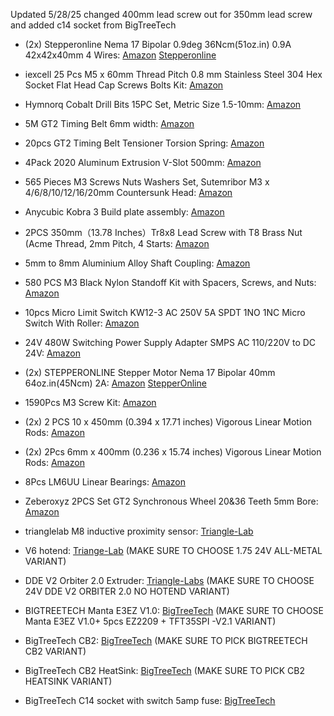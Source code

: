 Updated 5/28/25 changed 400mm lead screw out for 350mm lead screw and added c14 socket from BigTreeTech

- (2x) Stepperonline Nema 17 Bipolar 0.9deg 36Ncm(51oz.in) 0.9A 42x42x40mm 4 Wires: [Amazon](https://a.co/d/cxJGrp1) [Stepperonline](https://www.omc-stepperonline.com/nema-17-bipolar-0-9deg-36ncm-51oz-in-0-9a-5-4v-42x42x40mm-4-wires-17hm15-0904s)
- iexcell 25 Pcs M5 x 60mm Thread Pitch 0.8 mm Stainless Steel 304 Hex Socket Flat Head Cap Screws Bolts Kit: [Amazon](https://a.co/d/i7QItlL)
- Hymnorq Cobalt Drill Bits 15PC Set, Metric Size 1.5-10mm: [Amazon](https://a.co/d/cp3Z61e)
- 5M GT2 Timing Belt 6mm width: [Amazon](https://a.co/d/6wYfHLA)
- 20pcs GT2 Timing Belt Tensioner Torsion Spring: [Amazon](https://a.co/d/eOcRTt9)
- 4Pack 2020 Aluminum Extrusion V-Slot 500mm: [Amazon](https://a.co/d/bfFlIh4)
- 565 Pieces M3 Screws Nuts Washers Set, Sutemribor M3 x 4/6/8/10/12/16/20mm Countersunk Head: [Amazon](https://a.co/d/4XWbT3w)
- Anycubic Kobra 3 Build plate assembly: [Amazon](https://a.co/d/5mofGed)
- 2PCS 350mm（13.78 Inches）Tr8x8 Lead Screw with T8 Brass Nut (Acme Thread, 2mm Pitch, 4 Starts: [Amazon](https://a.co/d/1udvqCi)
- 5mm to 8mm Aluminium Alloy Shaft Coupling: [Amazon](https://a.co/d/2yQQRR6)
- 580 PCS M3 Black Nylon Standoff Kit with Spacers, Screws, and Nuts: [Amazon](https://a.co/d/3ski8s5)
- 10pcs Micro Limit Switch KW12-3 AC 250V 5A SPDT 1NO 1NC Micro Switch With Roller: [Amazon](https://a.co/d/j1za4Sr)
- 24V 480W Switching Power Supply Adapter SMPS AC 110/220V to DC 24V: [Amazon](https://a.co/d/goHCgDo)
- (2x) STEPPERONLINE Stepper Motor Nema 17 Bipolar 40mm 64oz.in(45Ncm) 2A: [Amazon](https://a.co/d/0sLCQks) [StepperOnline](https://www.omc-stepperonline.com/nema-17-bipolar-45ncm-64oz-in-2a-42x42x40mm-4-wires-w-1m-cable-connector-17hs16-2004s1)
- 1590Pcs M3 Screw Kit: [Amazon](https://a.co/d/etbID81)
- (2x) 2 PCS 10 x 450mm (0.394 x 17.71 inches) Vigorous Linear Motion Rods: [Amazon](https://a.co/d/boRPGc3)
- (2x) 2Pcs 6mm x 400mm (0.236 x 15.74 inches) Vigorous Linear Motion Rods: [Amazon](https://a.co/d/f1f063z)
- 8Pcs LM6UU Linear Bearings: [Amazon](https://a.co/d/eilXz34)
- Zeberoxyz 2PCS Set GT2 Synchronous Wheel 20&36 Teeth 5mm Bore: [Amazon](https://a.co/d/fhxlShq)


- trianglelab M8 inductive proximity sensor: [Triangle-Lab](https://trianglelab.net/products/m8)
- V6 hotend: [Triange-Lab](https://trianglelab.net/products/v6-hotend-1?VariantsId=10946) (MAKE SURE TO CHOOSE 1.75 24V ALL-METAL VARIANT)
- DDE V2 Orbiter 2.0 Extruder: [Triangle-Labs](https://trianglelab.net/products/dde-v2-orbiter-20-extruder?VariantsId=10328) (MAKE SURE TO CHOOSE 24V DDE V2 ORBITER 2.0 NO HOTEND VARIANT)


- BIGTREETECH Manta E3EZ V1.0: [BigTreeTech](https://biqu.equipment/products/bigtreetech-manta-e3ez-v1-0-for-ender3-ender3pro-ender5?variant=40214245081186) (MAKE SURE TO CHOOSE Manta E3EZ V1.0+ 5pcs EZ2209 + TFT35SPI -V2.1 VARIANT)
- BigTreeTech CB2: [BigTreeTech](https://biqu.equipment/products/bigtreetech-pi-2-cb2?variant=41018191839330) (MAKE SURE TO PICK BIGTREETECH CB2 VARIANT)
- BigTreeTech CB2 HeatSink: [BigTreeTech](https://biqu.equipment/products/bigtreetech-pi-2-cb2?variant=41283042213986) (MAKE SURE TO PICK CB2 HEATSINK VARIANT)
- BigTreeTech C14 socket with switch 5amp fuse: [BigTreeTech](https://biqu.equipment/products/biqu-15a-250v-rocker-switch-power-socket-inlet-module-plug-5a-fuse-switch-with-5pcs-16-14-awg-wiring-3-pin-iec320-c14?variant=40303493546082)

